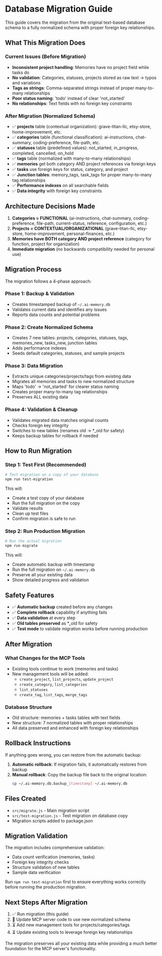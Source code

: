 # Database Migration Guide

This guide covers the migration from the original text-based database schema to a fully normalized schema with proper foreign key relationships.

## What This Migration Does

### Current Issues (Before Migration)
- **Inconsistent project handling**: Memories have no project field while tasks do
- **No validation**: Categories, statuses, projects stored as raw text → typos and variations  
- **Tags as strings**: Comma-separated strings instead of proper many-to-many relationships
- **Poor status naming**: 'todo' instead of clear 'not_started' 
- **No relationships**: Text fields with no foreign key constraints

### After Migration (Normalized Schema)
- ✅ **projects** table (contextual organization): grave-titan-llc, etsy-store, home-improvement, etc.
- ✅ **categories** table (functional classification): ai-instructions, chat-summary, coding-preference, file-path, etc.
- ✅ **statuses** table (predefined values): not_started, in_progress, completed, cancelled, on_hold
- ✅ **tags** table (normalized with many-to-many relationships)
- ✅ **memories** get both category AND project references via foreign keys
- ✅ **tasks** use foreign keys for status, category, and project
- ✅ **Junction tables**: memory_tags, task_tags for proper many-to-many tag relationships
- ✅ **Performance indexes** on all searchable fields
- ✅ **Data integrity** with foreign key constraints

## Architecture Decisions Made

1. **Categories = FUNCTIONAL** (ai-instructions, chat-summary, coding-preference, file-path, current-status, reference, configuration, etc.)
2. **Projects = CONTEXTUAL/ORGANIZATIONAL** (grave-titan-llc, etsy-store, home-improvement, personal-finances, etc.)
3. **Memories have BOTH category AND project reference** (category for function, project for organization)
4. **Immediate migration** (no backwards compatibility needed for personal use)

## Migration Process

The migration follows a 4-phase approach:

### Phase 1: Backup & Validation
- Creates timestamped backup of `~/.ai-memory.db`
- Validates current data and identifies any issues
- Reports data counts and potential problems

### Phase 2: Create Normalized Schema  
- Creates 7 new tables: projects, categories, statuses, tags, memories_new, tasks_new, junction tables
- Adds performance indexes
- Seeds default categories, statuses, and sample projects

### Phase 3: Data Migration
- Extracts unique categories/projects/tags from existing data
- Migrates all memories and tasks to new normalized structure
- Maps 'todo' → 'not_started' for clearer status naming
- Creates proper many-to-many tag relationships
- Preserves ALL existing data

### Phase 4: Validation & Cleanup
- Validates migrated data matches original counts
- Checks foreign key integrity  
- Switches to new tables (renames old → *_old for safety)
- Keeps backup tables for rollback if needed

## How to Run Migration

### Step 1: Test First (Recommended)
```bash
# Test migration on a copy of your database
npm run test-migration
```

This will:
- Create a test copy of your database
- Run the full migration on the copy
- Validate results  
- Clean up test files
- Confirm migration is safe to run

### Step 2: Run Production Migration
```bash  
# Run the actual migration
npm run migrate
```

This will:
- Create automatic backup with timestamp
- Run the full migration on `~/.ai-memory.db`
- Preserve all your existing data
- Show detailed progress and validation

## Safety Features

- ✅ **Automatic backup** created before any changes
- ✅ **Complete rollback** capability if anything fails
- ✅ **Data validation** at every step
- ✅ **Old tables preserved** as *_old for safety
- ✅ **Test mode** to validate migration works before running production

## After Migration

### What Changes for the MCP Tools
- Existing tools continue to work (memories and tasks)
- New management tools will be added:
  - `create_project`, `list_projects`, `update_project`
  - `create_category`, `list_categories`  
  - `list_statuses`
  - `create_tag`, `list_tags`, `merge_tags`

### Database Structure
- Old structure: memories + tasks tables with text fields
- New structure: 7 normalized tables with proper relationships
- All data preserved and enhanced with foreign key relationships

## Rollback Instructions

If anything goes wrong, you can restore from the automatic backup:

1. **Automatic rollback**: If migration fails, it automatically restores from backup
2. **Manual rollback**: Copy the backup file back to the original location:
   ```bash
   cp ~/.ai-memory.db.backup_[timestamp] ~/.ai-memory.db
   ```

## Files Created

- `src/migrate.js` - Main migration script  
- `src/test-migration.js` - Test migration on database copy
- Migration scripts added to package.json

## Migration Validation

The migration includes comprehensive validation:
- Data count verification (memories, tasks)
- Foreign key integrity checks  
- Structure validation of new tables
- Sample data verification

Run `npm run test-migration` first to ensure everything works correctly before running the production migration.

## Next Steps After Migration

1. ✅ Run migration (this guide)
2. 🔄 Update MCP server code to use new normalized schema  
3. ⏳ Add new management tools for projects/categories/tags
4. ⏳ Update existing tools to leverage foreign key relationships

The migration preserves all your existing data while providing a much better foundation for the MCP server's functionality.
